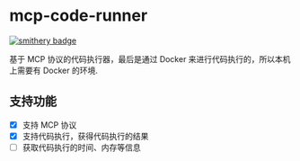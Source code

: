 # mcp-code-runner

[![smithery badge](https://smithery.ai/badge/@axliupore/mcp-code-runner)](https://smithery.ai/server/@axliupore/mcp-code-runner)


基于 MCP 协议的代码执行器，最后是通过 Docker 来进行代码执行的，所以本机上需要有 Docker 的环境.

## 支持功能

- [x] 支持 MCP 协议
- [x] 支持代码执行，获得代码执行的结果
- [ ] 获取代码执行的时间、内存等信息